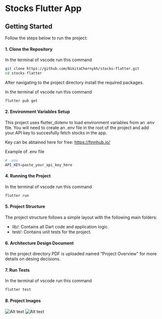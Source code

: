 # Stocks Flutter App

## Getting Started

Follow the steps below to run the project:

#### 1. Clone the Repository
In the terminal of vscode run this command
```bash
git clone https://github.com/NikitaChernykh/stocks-flatter.git
cd stocks-flatter
```

After navigating to the project directory install the required packages.

In the terminal of vscode run this command
```bash
flutter pub get
```

#### 2. Environment Variables Setup

This project uses flutter_dotenv to load environment variables from an .env file. You will need to create an .env file in the root of the project and add your API key to succesfully fetch stocks in the app.

Key can be abtained here for free: https://finnhub.io/

Example of .env file
```bash
# .env
API_KEY=paste_your_api_key_here
```

#### 4. Running the Project

In the terminal of vscode run this command
```bash
flutter run
```

#### 5. Project Structure
The project structure follows a simple layout with the following main folders:

* lib/: Contains all Dart code and application logic.
* test/: Contains unit tests for the project.


#### 6. Architecture Design Document

In the project directory PDF is uploaded named "Project Overview" for more details on desing decisions.

#### 7. Run Tests

In the terminal of vscode run this command
```bash
flutter test
```

#### 8. Project Images

![Alt text](https://i.imgur.com/cLD1Z13.jpeg "stock screen")
![Alt text](https://i.imgur.com/vBN01nj.jpeg "crypto screen")